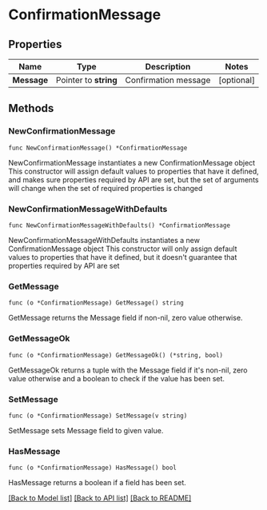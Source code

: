 # ConfirmationMessage

## Properties

Name | Type | Description | Notes
------------ | ------------- | ------------- | -------------
**Message** | Pointer to **string** | Confirmation message | [optional] 

## Methods

### NewConfirmationMessage

`func NewConfirmationMessage() *ConfirmationMessage`

NewConfirmationMessage instantiates a new ConfirmationMessage object
This constructor will assign default values to properties that have it defined,
and makes sure properties required by API are set, but the set of arguments
will change when the set of required properties is changed

### NewConfirmationMessageWithDefaults

`func NewConfirmationMessageWithDefaults() *ConfirmationMessage`

NewConfirmationMessageWithDefaults instantiates a new ConfirmationMessage object
This constructor will only assign default values to properties that have it defined,
but it doesn't guarantee that properties required by API are set

### GetMessage

`func (o *ConfirmationMessage) GetMessage() string`

GetMessage returns the Message field if non-nil, zero value otherwise.

### GetMessageOk

`func (o *ConfirmationMessage) GetMessageOk() (*string, bool)`

GetMessageOk returns a tuple with the Message field if it's non-nil, zero value otherwise
and a boolean to check if the value has been set.

### SetMessage

`func (o *ConfirmationMessage) SetMessage(v string)`

SetMessage sets Message field to given value.

### HasMessage

`func (o *ConfirmationMessage) HasMessage() bool`

HasMessage returns a boolean if a field has been set.


[[Back to Model list]](../README.md#documentation-for-models) [[Back to API list]](../README.md#documentation-for-api-endpoints) [[Back to README]](../README.md)



